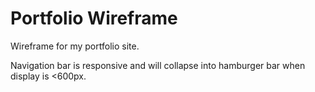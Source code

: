 # Portfolio Wireframe

Wireframe for my portfolio site. 

Navigation bar is responsive and will collapse into hamburger bar when display is <600px.
